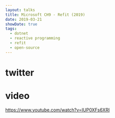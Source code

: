 ```yaml
---
layout: talks
title: Microsoft CH9 - Refit (2019)
date: 2019-03-21
showDate: true
tags: 
  - dotnet
  - reactive programming
  - refit
  - open-source
---
```


# twitter

<!-- tweet 1108818097954144257 -->
<!-- tweet 1106273028588003328 -->

# video 

https://www.youtube.com/watch?v=IUP0XFs6XRI
